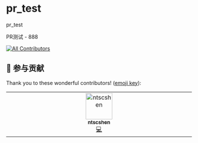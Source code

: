 # pr_test

pr_test

PR测试 - 888

<!-- ALL-CONTRIBUTORS-BADGE:START - Do not remove or modify this section -->
[![All Contributors](https://img.shields.io/badge/all_contributors-1-orange.svg?style=flat-square)](#contributors-)
<!-- ALL-CONTRIBUTORS-BADGE:END -->

## 🤝 参与贡献


<!-- ALL-CONTRIBUTORS-BADGE:START - Do not remove or modify this section -->
<!-- ALL-CONTRIBUTORS-BADGE:END -->

Thank you to these wonderful contributors! ([emoji key](https://allcontributors.org/docs/en/emoji-key)):


<!-- ALL-CONTRIBUTORS-LIST:START - Do not remove or modify this section -->
<!-- prettier-ignore-start -->
<!-- markdownlint-disable -->
<table>
  <tbody>
    <tr>
      <td align="center" valign="top" width="14.28%"><a href="https://github.com/ntscshen"><img src="https://avatars.githubusercontent.com/u/21041458?v=4?s=72" width="72px;" alt="ntscshen"/><br /><sub><b>ntscshen</b></sub></a><br /><a href="https://github.com/rabbittian2023/pr_test/commits?author=ntscshen" title="Code">💻</a></td>
    </tr>
  </tbody>
</table>

<!-- markdownlint-restore -->
<!-- prettier-ignore-end -->

<!-- ALL-CONTRIBUTORS-LIST:END -->
